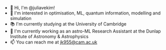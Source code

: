 - 👋 Hi, I'm @juliavekim! 
- 👀 I'm interested in optimisation, ML, quantum information, modelling and simulation
- 📚 I'm currently studying at the University of Cambridge
- 🌱 I'm currently working as an astro-ML Research Assistant at the Dunlap Institute of Astronomy & Astrophysics
- 📫 You can reach me at jk955@cam.ac.uk 
